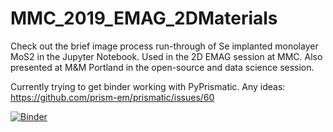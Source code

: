 # MMC_2019_EMAG_2DMaterials

Check out the brief image process run-through of Se implanted monolayer MoS2 in the Jupyter Notebook.
Used in the 2D EMAG session at MMC. Also presented at M&M Portland in the open-source and data science session.

Currently trying to get binder working with PyPrismatic. Any ideas: https://github.com/prism-em/prismatic/issues/60

[![Binder](https://mybinder.org/badge_logo.svg)](https://mybinder.org/v2/gh/Eoghan42/MMC_2019_EMAG_2DMaterials/master)
